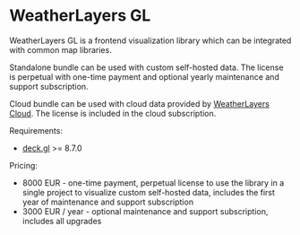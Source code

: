 # WeatherLayers GL

WeatherLayers GL is a frontend visualization library which can be integrated with common map libraries.

Standalone bundle can be used with custom self-hosted data. The license is perpetual with one-time payment and optional yearly maintenance and support subscription.

Cloud bundle can be used with cloud data provided by [WeatherLayers Cloud](../weatherlayers-cloud/). The license is included in the cloud subscription.

Requirements:

* [deck.gl](https://deck.gl) >= 8.7.0

Pricing:

* 8000 EUR - one-time payment, perpetual license to use the library in a single project to visualize custom self-hosted data, includes the first year of maintenance and support subscription
* 3000 EUR / year - optional maintenance and support subscription, includes all upgrades
